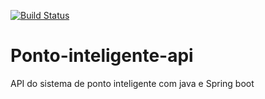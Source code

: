 [![Build Status](https://travis-ci.org/abimaelrsergio/ponto-inteligente-api.svg?branch=master)](https://travis-ci.org/abimaelrsergio/ponto-inteligente-api)
# Ponto-inteligente-api
API do sistema de ponto inteligente com java e Spring boot
